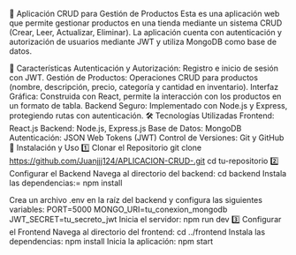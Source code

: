🛒 Aplicación CRUD para Gestión de Productos
Esta es una aplicación web que permite gestionar productos en una tienda mediante un sistema CRUD (Crear, Leer, Actualizar, Eliminar). La aplicación cuenta con autenticación y autorización de usuarios mediante JWT y utiliza MongoDB como base de datos.

📌 Características
Autenticación y Autorización: Registro e inicio de sesión con JWT.
Gestión de Productos: Operaciones CRUD para productos (nombre, descripción, precio, categoría y cantidad en inventario).
Interfaz Gráfica: Construida con React, permite la interacción con los productos en un formato de tabla.
Backend Seguro: Implementado con Node.js y Express, protegiendo rutas con autenticación.
🛠️ Tecnologías Utilizadas
Frontend: React.js
Backend: Node.js, Express.js
Base de Datos: MongoDB
Autenticación: JSON Web Tokens (JWT)
Control de Versiones: Git y GitHub
🚀 Instalación y Uso
1️⃣ Clonar el Repositorio
git clone https://github.com/Juanjjj124/APLICACION-CRUD-.git
cd tu-repositorio
2️⃣ Configurar el Backend
Navega al directorio del backend:
cd backend
Instala las dependencias:=
npm install

Crea un archivo .env en la raíz del backend y configura las siguientes variables:
PORT=5000
MONGO_URI=tu_conexion_mongodb
JWT_SECRET=tu_secreto_jwt
Inicia el servidor:
npm run dev
3️⃣ Configurar el Frontend
Navega al directorio del frontend:
cd ../frontend
Instala las dependencias:
npm install
Inicia la aplicación:
npm start
